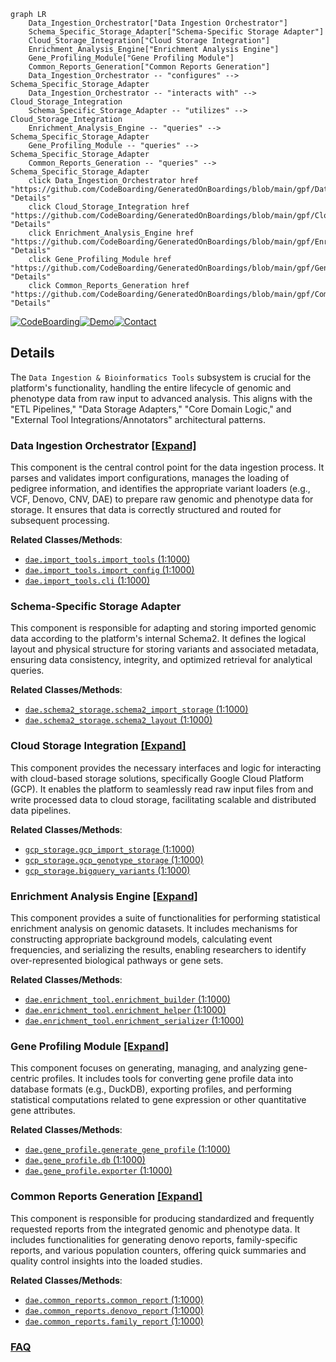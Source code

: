 ```mermaid
graph LR
    Data_Ingestion_Orchestrator["Data Ingestion Orchestrator"]
    Schema_Specific_Storage_Adapter["Schema-Specific Storage Adapter"]
    Cloud_Storage_Integration["Cloud Storage Integration"]
    Enrichment_Analysis_Engine["Enrichment Analysis Engine"]
    Gene_Profiling_Module["Gene Profiling Module"]
    Common_Reports_Generation["Common Reports Generation"]
    Data_Ingestion_Orchestrator -- "configures" --> Schema_Specific_Storage_Adapter
    Data_Ingestion_Orchestrator -- "interacts with" --> Cloud_Storage_Integration
    Schema_Specific_Storage_Adapter -- "utilizes" --> Cloud_Storage_Integration
    Enrichment_Analysis_Engine -- "queries" --> Schema_Specific_Storage_Adapter
    Gene_Profiling_Module -- "queries" --> Schema_Specific_Storage_Adapter
    Common_Reports_Generation -- "queries" --> Schema_Specific_Storage_Adapter
    click Data_Ingestion_Orchestrator href "https://github.com/CodeBoarding/GeneratedOnBoardings/blob/main/gpf/Data_Ingestion_Orchestrator.md" "Details"
    click Cloud_Storage_Integration href "https://github.com/CodeBoarding/GeneratedOnBoardings/blob/main/gpf/Cloud_Storage_Integration.md" "Details"
    click Enrichment_Analysis_Engine href "https://github.com/CodeBoarding/GeneratedOnBoardings/blob/main/gpf/Enrichment_Analysis_Engine.md" "Details"
    click Gene_Profiling_Module href "https://github.com/CodeBoarding/GeneratedOnBoardings/blob/main/gpf/Gene_Profiling_Module.md" "Details"
    click Common_Reports_Generation href "https://github.com/CodeBoarding/GeneratedOnBoardings/blob/main/gpf/Common_Reports_Generation.md" "Details"
```

[![CodeBoarding](https://img.shields.io/badge/Generated%20by-CodeBoarding-9cf?style=flat-square)](https://github.com/CodeBoarding/GeneratedOnBoardings)[![Demo](https://img.shields.io/badge/Try%20our-Demo-blue?style=flat-square)](https://www.codeboarding.org/demo)[![Contact](https://img.shields.io/badge/Contact%20us%20-%20contact@codeboarding.org-lightgrey?style=flat-square)](mailto:contact@codeboarding.org)

## Details

The `Data Ingestion & Bioinformatics Tools` subsystem is crucial for the platform's functionality, handling the entire lifecycle of genomic and phenotype data from raw input to advanced analysis. This aligns with the "ETL Pipelines," "Data Storage Adapters," "Core Domain Logic," and "External Tool Integrations/Annotators" architectural patterns.

### Data Ingestion Orchestrator [[Expand]](./Data_Ingestion_Orchestrator.md)
This component is the central control point for the data ingestion process. It parses and validates import configurations, manages the loading of pedigree information, and identifies the appropriate variant loaders (e.g., VCF, Denovo, CNV, DAE) to prepare raw genomic and phenotype data for storage. It ensures that data is correctly structured and routed for subsequent processing.


**Related Classes/Methods**:

- <a href="https://github.com/iossifovlab/gpf/dae/dae/import_tools/import_tools.py#L1-L1000" target="_blank" rel="noopener noreferrer">`dae.import_tools.import_tools` (1:1000)</a>
- <a href="https://github.com/iossifovlab/gpf/dae/dae/import_tools/import_config.py#L1-L1000" target="_blank" rel="noopener noreferrer">`dae.import_tools.import_config` (1:1000)</a>
- <a href="https://github.com/iossifovlab/gpf/dae/dae/import_tools/cli.py#L1-L1000" target="_blank" rel="noopener noreferrer">`dae.import_tools.cli` (1:1000)</a>


### Schema-Specific Storage Adapter
This component is responsible for adapting and storing imported genomic data according to the platform's internal Schema2. It defines the logical layout and physical structure for storing variants and associated metadata, ensuring data consistency, integrity, and optimized retrieval for analytical queries.


**Related Classes/Methods**:

- <a href="https://github.com/iossifovlab/gpf/dae/dae/schema2_storage/schema2_import_storage.py#L1-L1000" target="_blank" rel="noopener noreferrer">`dae.schema2_storage.schema2_import_storage` (1:1000)</a>
- <a href="https://github.com/iossifovlab/gpf/dae/dae/schema2_storage/schema2_layout.py#L1-L1000" target="_blank" rel="noopener noreferrer">`dae.schema2_storage.schema2_layout` (1:1000)</a>


### Cloud Storage Integration [[Expand]](./Cloud_Storage_Integration.md)
This component provides the necessary interfaces and logic for interacting with cloud-based storage solutions, specifically Google Cloud Platform (GCP). It enables the platform to seamlessly read raw input files from and write processed data to cloud storage, facilitating scalable and distributed data pipelines.


**Related Classes/Methods**:

- <a href="https://github.com/iossifovlab/gpf/gcp_storage/gcp_storage/gcp_import_storage.py#L1-L1000" target="_blank" rel="noopener noreferrer">`gcp_storage.gcp_import_storage` (1:1000)</a>
- <a href="https://github.com/iossifovlab/gpf/gcp_storage/gcp_storage/gcp_genotype_storage.py#L1-L1000" target="_blank" rel="noopener noreferrer">`gcp_storage.gcp_genotype_storage` (1:1000)</a>
- <a href="https://github.com/iossifovlab/gpf/gcp_storage/gcp_storage/bigquery_variants.py#L1-L1000" target="_blank" rel="noopener noreferrer">`gcp_storage.bigquery_variants` (1:1000)</a>


### Enrichment Analysis Engine [[Expand]](./Enrichment_Analysis_Engine.md)
This component provides a suite of functionalities for performing statistical enrichment analysis on genomic datasets. It includes mechanisms for constructing appropriate background models, calculating event frequencies, and serializing the results, enabling researchers to identify over-represented biological pathways or gene sets.


**Related Classes/Methods**:

- <a href="https://github.com/iossifovlab/gpf/dae/dae/enrichment_tool/enrichment_builder.py#L1-L1000" target="_blank" rel="noopener noreferrer">`dae.enrichment_tool.enrichment_builder` (1:1000)</a>
- <a href="https://github.com/iossifovlab/gpf/dae/dae/enrichment_tool/enrichment_helper.py#L1-L1000" target="_blank" rel="noopener noreferrer">`dae.enrichment_tool.enrichment_helper` (1:1000)</a>
- <a href="https://github.com/iossifovlab/gpf/dae/dae/enrichment_tool/enrichment_serializer.py#L1-L1000" target="_blank" rel="noopener noreferrer">`dae.enrichment_tool.enrichment_serializer` (1:1000)</a>


### Gene Profiling Module [[Expand]](./Gene_Profiling_Module.md)
This component focuses on generating, managing, and analyzing gene-centric profiles. It includes tools for converting gene profile data into database formats (e.g., DuckDB), exporting profiles, and performing statistical computations related to gene expression or other quantitative gene attributes.


**Related Classes/Methods**:

- <a href="https://github.com/iossifovlab/gpf/dae/dae/gene_profile/generate_gene_profile.py#L1-L1000" target="_blank" rel="noopener noreferrer">`dae.gene_profile.generate_gene_profile` (1:1000)</a>
- <a href="https://github.com/iossifovlab/gpf/dae/dae/gene_profile/db.py#L1-L1000" target="_blank" rel="noopener noreferrer">`dae.gene_profile.db` (1:1000)</a>
- <a href="https://github.com/iossifovlab/gpf/dae/dae/gene_profile/exporter.py#L1-L1000" target="_blank" rel="noopener noreferrer">`dae.gene_profile.exporter` (1:1000)</a>


### Common Reports Generation [[Expand]](./Common_Reports_Generation.md)
This component is responsible for producing standardized and frequently requested reports from the integrated genomic and phenotype data. It includes functionalities for generating denovo reports, family-specific reports, and various population counters, offering quick summaries and quality control insights into the loaded studies.


**Related Classes/Methods**:

- <a href="https://github.com/iossifovlab/gpf/dae/dae/common_reports/common_report.py#L1-L1000" target="_blank" rel="noopener noreferrer">`dae.common_reports.common_report` (1:1000)</a>
- <a href="https://github.com/iossifovlab/gpf/dae/dae/common_reports/denovo_report.py#L1-L1000" target="_blank" rel="noopener noreferrer">`dae.common_reports.denovo_report` (1:1000)</a>
- <a href="https://github.com/iossifovlab/gpf/dae/dae/common_reports/family_report.py#L1-L1000" target="_blank" rel="noopener noreferrer">`dae.common_reports.family_report` (1:1000)</a>




### [FAQ](https://github.com/CodeBoarding/GeneratedOnBoardings/tree/main?tab=readme-ov-file#faq)